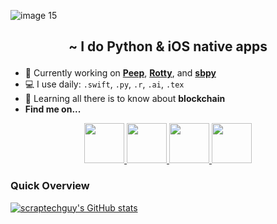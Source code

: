![image 15](https://user-images.githubusercontent.com/75474651/212065322-61e8e0ee-2d88-434e-8c27-42d17a5a86a2.png)

<h2><p align="center">~ I do Python & iOS native apps</p></h2>

+ 📱 Currently working on <a href="https://github.com/scraptechguy/Peep">**Peep**</a>, <a href="https://github.com/scraptechguy/Rotty">**Rotty**</a>, and <a href="https://github.com/scraptechguy/sbpy">**sbpy**</a>
+ 💻 I use daily: `.swift`, `.py`, `.r`, `.ai`, `.tex`
+ 🎇 Learning all there is to know about **blockchain**
+ **Find me on...**

<div align="center">
  <a href="mailto:scraptechguy@gmail.com" target=”_blank”> <img src="https://external-content.duckduckgo.com/iu/?u=http%3A%2F%2Fpurepng.com%2Fpublic%2Fuploads%2Flarge%2Fpurepng.com-mail-iconsymbolsiconsapple-iosiosios-8-iconsios-8-721522596075clftr.png&f=1&nofb=1&ipt=a8c7450da6e38f74b2c6f825ad0836d2e67f3b3ef476195efbc4ca33cce947e5&ipo=images" height="64"> </a>
  <a href="https://twitter.com/scraptechguy" target=”_blank”> <img src="https://www.europanostra.org/wp-content/uploads/2017/09/2017-09-Twitter-logo.png" height="64"> </a>
  <a href="https://www.credly.com/users/scraptechguy/badges" target=”_blank”> <img src="https://external-content.duckduckgo.com/iu/?u=https%3A%2F%2Fresources.credly.com%2Fhs-fs%2Fhubfs%2FCredly_Logo_Orange_10-Inch.png%3Fwidth%3D3000%26name%3DCredly_Logo_Orange_10-Inch.png&f=1&nofb=1&ipt=12ab0f4a71c676f7e808970a56073e44a3a53f626b563eeef48e2b7e9b091927&ipo=images" height="64"> </a>
  <a href="https://stackoverflow.com/users/14746777/scrap-tech-guy" target=”_blank”> <img src="https://upload.wikimedia.org/wikipedia/commons/thumb/e/ef/Stack_Overflow_icon.svg/768px-Stack_Overflow_icon.svg.png" height="64"> </a>
</div>

<h3>Quick Overview</h3>

[![scraptechguy's GitHub stats](https://github-readme-stats.vercel.app/api?username=scraptechguy&theme=codeSTACKr&include_all_commits=true)](https://github.com/anuraghazra/github-readme-stats)


